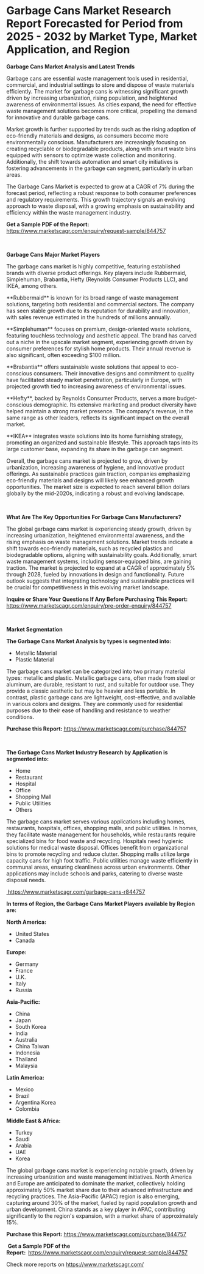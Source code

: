 <p><h1>Garbage Cans Market Research Report Forecasted for Period from 2025 -  2032 by Market Type, Market Application, and Region</h1></p><p><strong>Garbage Cans Market Analysis and Latest Trends</strong></p>
<p><p>Garbage cans are essential waste management tools used in residential, commercial, and industrial settings to store and dispose of waste materials efficiently. The market for garbage cans is witnessing significant growth driven by increasing urbanization, rising population, and heightened awareness of environmental issues. As cities expand, the need for effective waste management solutions becomes more critical, propelling the demand for innovative and durable garbage cans.</p><p>Market growth is further supported by trends such as the rising adoption of eco-friendly materials and designs, as consumers become more environmentally conscious. Manufacturers are increasingly focusing on creating recyclable or biodegradable products, along with smart waste bins equipped with sensors to optimize waste collection and monitoring. Additionally, the shift towards automation and smart city initiatives is fostering advancements in the garbage can segment, particularly in urban areas.</p><p>The Garbage Cans Market is expected to grow at a CAGR of 7% during the forecast period, reflecting a robust response to both consumer preferences and regulatory requirements. This growth trajectory signals an evolving approach to waste disposal, with a growing emphasis on sustainability and efficiency within the waste management industry.</p></p>
<p><strong>Get a Sample PDF of the Report:&nbsp;</strong> <a href="https://www.marketscagr.com/enquiry/request-sample/844757?utm_campaign=3001&utm_medium=2&utm_source=Github&utm_content=ia&utm_term=04042025&utm_id=garbage-cans">https://www.marketscagr.com/enquiry/request-sample/844757</a></p>
<p>&nbsp;</p>
<p><strong>Garbage Cans Major Market Players</strong></p>
<p><p>The garbage cans market is highly competitive, featuring established brands with diverse product offerings. Key players include Rubbermaid, Simplehuman, Brabantia, Hefty (Reynolds Consumer Products LLC), and IKEA, among others.</p><p>**Rubbermaid** is known for its broad range of waste management solutions, targeting both residential and commercial sectors. The company has seen stable growth due to its reputation for durability and innovation, with sales revenue estimated in the hundreds of millions annually.</p><p>**Simplehuman** focuses on premium, design-oriented waste solutions, featuring touchless technology and aesthetic appeal. The brand has carved out a niche in the upscale market segment, experiencing growth driven by consumer preferences for stylish home products. Their annual revenue is also significant, often exceeding $100 million.</p><p>**Brabantia** offers sustainable waste solutions that appeal to eco-conscious consumers. Their innovative designs and commitment to quality have facilitated steady market penetration, particularly in Europe, with projected growth tied to increasing awareness of environmental issues.</p><p>**Hefty**, backed by Reynolds Consumer Products, serves a more budget-conscious demographic. Its extensive marketing and product diversity have helped maintain a strong market presence. The company's revenue, in the same range as other leaders, reflects its significant impact on the overall market.</p><p>**IKEA** integrates waste solutions into its home furnishing strategy, promoting an organized and sustainable lifestyle. This approach taps into its large customer base, expanding its share in the garbage can segment.</p><p>Overall, the garbage cans market is projected to grow, driven by urbanization, increasing awareness of hygiene, and innovative product offerings. As sustainable practices gain traction, companies emphasizing eco-friendly materials and designs will likely see enhanced growth opportunities. The market size is expected to reach several billion dollars globally by the mid-2020s, indicating a robust and evolving landscape.</p></p>
<p>&nbsp;</p>
<p><strong>What Are The Key Opportunities For Garbage Cans Manufacturers?</strong></p>
<p><p>The global garbage cans market is experiencing steady growth, driven by increasing urbanization, heightened environmental awareness, and the rising emphasis on waste management solutions. Market trends indicate a shift towards eco-friendly materials, such as recycled plastics and biodegradable options, aligning with sustainability goals. Additionally, smart waste management systems, including sensor-equipped bins, are gaining traction. The market is projected to expand at a CAGR of approximately 5% through 2028, fueled by innovations in design and functionality. Future outlook suggests that integrating technology and sustainable practices will be crucial for competitiveness in this evolving market landscape.</p></p>
<p><strong>Inquire or Share Your Questions If Any Before Purchasing This Report:</strong> <a href="https://www.marketscagr.com/enquiry/pre-order-enquiry/844757?utm_campaign=3001&utm_medium=2&utm_source=Github&utm_content=ia&utm_term=04042025&utm_id=garbage-cans">https://www.marketscagr.com/enquiry/pre-order-enquiry/844757</a></p>
<p>&nbsp;</p>
<p><strong>Market Segmentation</strong></p>
<p><strong>The Garbage Cans Market Analysis by types is segmented into:</strong></p>
<p><ul><li>Metallic Material</li><li>Plastic Material</li></ul></p>
<p><p>The garbage cans market can be categorized into two primary material types: metallic and plastic. Metallic garbage cans, often made from steel or aluminum, are durable, resistant to rust, and suitable for outdoor use. They provide a classic aesthetic but may be heavier and less portable. In contrast, plastic garbage cans are lightweight, cost-effective, and available in various colors and designs. They are commonly used for residential purposes due to their ease of handling and resistance to weather conditions.</p></p>
<p><strong>Purchase this Report:&nbsp;</strong><a href="https://www.marketscagr.com/purchase/844757?utm_campaign=3001&utm_medium=2&utm_source=Github&utm_content=ia&utm_term=04042025&utm_id=garbage-cans">https://www.marketscagr.com/purchase/844757</a></p>
<p>&nbsp;</p>
<p><strong>The Garbage Cans Market Industry Research by Application is segmented into:</strong></p>
<p><ul><li>Home</li><li>Restaurant</li><li>Hospital</li><li>Office</li><li>Shopping Mall</li><li>Public Utilities</li><li>Others</li></ul></p>
<p><p>The garbage cans market serves various applications including homes, restaurants, hospitals, offices, shopping malls, and public utilities. In homes, they facilitate waste management for households, while restaurants require specialized bins for food waste and recycling. Hospitals need hygienic solutions for medical waste disposal. Offices benefit from organizational bins to promote recycling and reduce clutter. Shopping malls utilize large capacity cans for high foot traffic. Public utilities manage waste efficiently in communal areas, ensuring cleanliness across urban environments. Other applications may include schools and parks, catering to diverse waste disposal needs.</p></p>
<p><a href="https://www.marketscagr.com/garbage-cans-r844757?utm_campaign=3001&utm_medium=2&utm_source=Github&utm_content=ia&utm_term=04042025&utm_id=garbage-cans">&nbsp;https://www.marketscagr.com/garbage-cans-r844757</a></p>
<p><strong>In terms of Region, the Garbage Cans Market Players available by Region are:</strong></p>
<p>
    <p> <strong> North America: </strong>
        <ul>
            <li>United States</li>
            <li>Canada</li>
        </ul>
        </p> 
    <p> <strong> Europe: </strong>
        <ul>
            <li>Germany</li>
            <li>France</li>
            <li>U.K.</li>
            <li>Italy</li>
            <li>Russia</li>
        </ul>
        </p> 
    <p> <strong> Asia-Pacific: </strong>
        <ul>
            <li>China</li>
            <li>Japan</li>
            <li>South Korea</li>
            <li>India</li>
            <li>Australia</li>
            <li>China Taiwan</li>
            <li>Indonesia</li>
            <li>Thailand</li>
            <li>Malaysia</li>
        </ul>
        </p> 
    <p> <strong> Latin America: </strong>
        <ul>
            <li>Mexico</li>
            <li>Brazil</li>
            <li>Argentina Korea</li>
            <li>Colombia</li>
        </ul>
        </p> 
    <p> <strong> Middle East & Africa: </strong>
        <ul>
            <li>Turkey</li>
            <li>Saudi</li>
            <li>Arabia</li>
            <li>UAE</li>
            <li>Korea</li>
        </ul>
    </p>
    </p>
<p><p>The global garbage cans market is experiencing notable growth, driven by increasing urbanization and waste management initiatives. North America and Europe are anticipated to dominate the market, collectively holding approximately 50% market share due to their advanced infrastructure and recycling practices. The Asia-Pacific (APAC) region is also emerging, capturing around 30% of the market, fueled by rapid population growth and urban development. China stands as a key player in APAC, contributing significantly to the region's expansion, with a market share of approximately 15%.</p></p>
<p><strong>Purchase this Report: </strong><a href="https://www.marketscagr.com/purchase/844757?utm_campaign=3001&utm_medium=2&utm_source=Github&utm_content=ia&utm_term=04042025&utm_id=garbage-cans">https://www.marketscagr.com/purchase/844757</a></p>
<p>&nbsp;<strong>Get a Sample PDF of the Report:&nbsp;&nbsp;</strong><a href="https://www.marketscagr.com/enquiry/request-sample/844757?utm_campaign=3001&utm_medium=2&utm_source=Github&utm_content=ia&utm_term=04042025&utm_id=garbage-cans">https://www.marketscagr.com/enquiry/request-sample/844757</a></p>
<p><strong></strong></p>
<p>Check more reports on <a href="https://www.marketscagr.com/?utm_campaign=3001&utm_medium=2&utm_source=Github&utm_content=ia&utm_term=04042025&utm_id=garbage-cans">https://www.marketscagr.com/</a></p>
